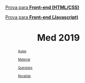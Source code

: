 [Prova para **Front-end (HTML/CSS)**](https://github.com/MEDGRUPOGIT/Medgrupo-Desenv-Provas/tree/front)

[Prova para **Front-end (Javascript)**](https://github.com/MEDGRUPOGIT/Medgrupo-Desenv-Provas/tree/back-front)




<!DOCTYPE html>
<html>
<head>
<link rel="stylesheet" type="text/css" href="mystyle.css">
</head>
<body>

<h1 style="color:write;margin-left:100px;">Med 2019</h1>


<a style= font-size:10px;margin-left:40px; href="url">Aulas</a>

<a style= font-size:10px;margin-left:40px; href="url">Material</a>


<a style= font-size:10px;margin-left:40px; href="url">Questoes</a>


<a style= font-size:10px;margin-left:40px; href="url">Revalida</a>
<head>
<style>
body {
  
  background-color: lightblue;
  background-image: url("paper.gif");
}
}

h1 {
  color: maroon;
  margin-left: 40px;
} 



</style>
</head>
